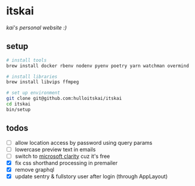 # itskai

_kai's personal website :)_

## setup

```bash
# install tools
brew install docker rbenv nodenv pyenv poetry yarn watchman overmind

# install libraries
brew install libvips ffmpeg

# set up environment
git clone git@github.com:hulloitskai/itskai
cd itskai
bin/setup
```

## todos

- [ ] allow location access by password using query params
- [ ] lowercase preview text in emails
- [ ] switch to [microsoft clarity](https://clarity.microsoft.com) cuz it's
      free
- [x] fix css shorthand processing in premailer
- [x] remove graphql
- [x] update sentry & fullstory user after login (through AppLayout)

